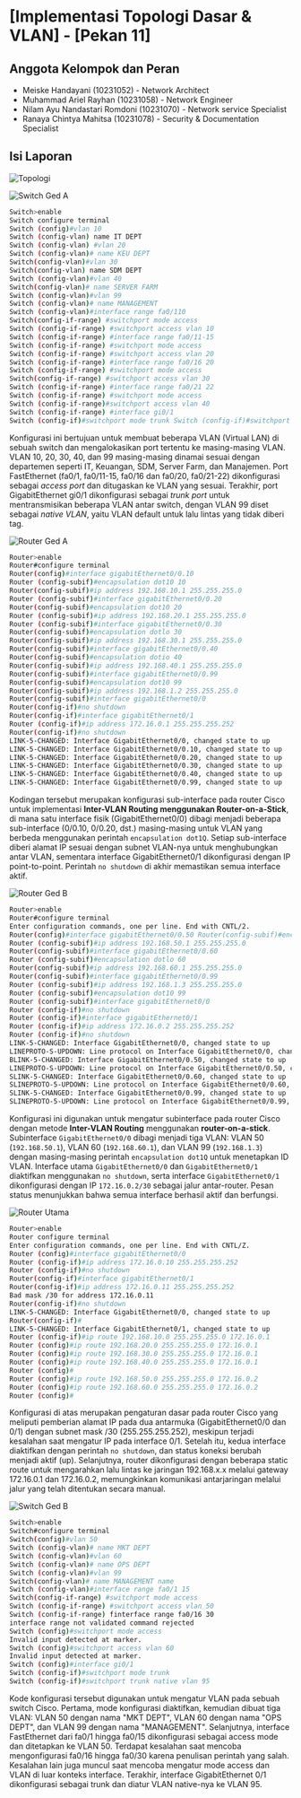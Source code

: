 # [Implementasi Topologi Dasar & VLAN] - [Pekan 11]

## Anggota Kelompok dan Peran
- Meiske Handayani (10231052) - Network Architect
- Muhammad Ariel Rayhan (10231058) - Network Engineer
- Nilam Ayu Nandastari Romdoni (10231070) - Network service Specialist 
- Ranaya Chintya Mahitsa (10231078) - Security & Documentation Specialist 

## Isi Laporan

![Topologi](img\topologi.png)

![Switch Ged A](img\switchgedA.jpg)
```bash
Switch>enable
Switch configure terminal
Switch (config)#vlan 10
Switch (config-vlan) name IT DEPT
Switch (config-vlan) #vlan 20
Switch (config-vlan)# name KEU DEPT
Switch(config-vlan)#vlan 30
Switch(config-vlan) name SDM DEPT
Switch (config-vlan)#vlan 40
Switch(config-vlan)# name SERVER FARM
Switch (config-vlan)#vlan 99
Switch (config-vlan)# name MANAGEMENT
Switch (config-vlan)#interface range fa0/110
Switch(config-if-range) #switchport mode access
Switch (config-if-range) #switchport access vlan 10
Switch (config-if-range) #interface range fa0/11-15
Switch (config-if-range) #switchport mode access
Switch (config-if-range) #switchport access vlan 20
Switch (config-if-range) #interface range fa0/16 20
Switch (config-if-range) #switchport mode access
Switch(config-if-range) #switchport access vlan 30
Switch (config-if-range) #interface range fa0/21 22
Switch (config-if-range) #switchport mode access
Switch (config-if-range)#switchport access vlan 40
Switch (config-if-range) #interface gi0/1
Switch (config-if)#switchport mode trunk Switch (config-if)#switchport trunk native vlan 99
```
Konfigurasi ini bertujuan untuk membuat beberapa VLAN (Virtual LAN) di sebuah switch dan mengalokasikan port tertentu ke masing-masing VLAN. VLAN 10, 20, 30, 40, dan 99 masing-masing dinamai sesuai dengan departemen seperti IT, Keuangan, SDM, Server Farm, dan Manajemen. Port FastEthernet (fa0/1, fa0/11-15, fa0/16 dan fa0/20, fa0/21-22) dikonfigurasi sebagai *access port* dan ditugaskan ke VLAN yang sesuai. Terakhir, port GigabitEthernet gi0/1 dikonfigurasi sebagai *trunk port* untuk mentransmisikan beberapa VLAN antar switch, dengan VLAN 99 diset sebagai *native VLAN*, yaitu VLAN default untuk lalu lintas yang tidak diberi tag.

![Router Ged A](img\routergedA.jpg)
```bash
Router>enable
Router#configure terminal
Router(config)#interface gigabitEthernet0/0.10
Router (config-subif)#encapsulation dot10 10
Router(config-subif)#ip address 192.168.10.1 255.255.255.0
Router (config-subif)#interface gigabitEthernet0/0.20
Router(config-subif)#encapsulation dot10 20
Router (config-subif)#ip address 192.168.20.1 255.255.255.0
Router (config-subif)#interface gigabitEthernet0/0.30
Router(config-subif)#encapsulation dotlo 30
Router(config-subif)#ip address 192.168.30.1 255.255.255.0
Router(config-subif)#interface gigabitEthernet0/0.40
Router(config-subif)#encapsulation dotio 40
Router(config-subif)#ip address 192.168.40.1 255.255.255.0
Router(config-subif)#interface gigabitEthernet0/0.99
Router(config-subif)#encapsulation dot10 99
Router(config-subif)#ip address 192.168.1.2 255.255.255.0
Router(config-subif)#interface gigabitEthernet0/0
Router(config-if)#no shutdown
Router(config-if)#interface gigabitEthernet0/1
Router (config-if)#ip address 172.16.0.1 255.255.255.252
Router(config-if)#no shutdown
LINK-5-CHANGED: Interface GigabitEthernet0/0, changed state to up
LINK-5-CHANGED: Interface GigabitEthernet0/0.10, changed state to up
LINK-5-CHANGED: Interface GigabitEthernet0/0.20, changed state to up
LINK-5-CHANGED: Interface GigabitEthernet0/0.30, changed state to up
LINK-5-CHANGED: Interface GigabitEthernet0/0.40, changed state to up
LINK-5-CHANGED: Interface GigabitEthernet0/0.99, changed state to up
```
Kodingan tersebut merupakan konfigurasi sub-interface pada router Cisco untuk implementasi **Inter-VLAN Routing menggunakan Router-on-a-Stick**, di mana satu interface fisik (GigabitEthernet0/0) dibagi menjadi beberapa sub-interface (0/0.10, 0/0.20, dst.) masing-masing untuk VLAN yang berbeda menggunakan perintah `encapsulation dot1Q`. Setiap sub-interface diberi alamat IP sesuai dengan subnet VLAN-nya untuk menghubungkan antar VLAN, sementara interface GigabitEthernet0/1 dikonfigurasi dengan IP point-to-point. Perintah `no shutdown` di akhir memastikan semua interface aktif.

![Router Ged B](img\routergedB.jpg)
```bash
Router>enable
Router#configure terminal
Enter configuration commands, one per line. End with CNTL/2.
Router(config)#interface gigabitEthernet0/0.50 Router(config-subif)#encapsulation dotl0 50
Router (config-subif)#ip address 192.168.50.1 255.255.255.0
Router(config-subif)#interface gigabitEthernet0/0.60
Router (config-subif)#encapsulation dotlo 60
Router(config-subif)#ip address 192.168.60.1 255.255.255.0
Router(config-subif)#interface gigabitEthernet0/0.99
Router (config-subif)#ip address 192.168.1.3 255.255.255.0
Router (config-subif)#encapsulation dot10 99
Router (config-subif)#interface gigabitEthernet0/0
Router (config-if)#no shutdown
Router (config-if)#interface gigabitEthernet0/1
Router (config-if)#ip address 172.16.0.2 255.255.255.252
Router (config-if)#no shutdown
LINK-5-CHANGED: Interface GigabitEthernet0/0, changed state to up
LINEPROTO-S-UPDOWN: Line protocol on Interface GigabitEthernet0/0, changed state to up
BLINK-5-CHANGED: Interface GigabitEthernet0/0.50, changed state to up
LINEPROTO-S-UPDOWN: Line protocol on Interface GigabitEthernet0/0.50, changed state to up
SLINK-5-CHANGED: Interface GigabitEthernet0/0.60, changed state to up
SLINEPROTO-5-UPDOWN: Line protocol on Interface GigabitEthernet0/0.60, changed state to up
SLINK-5-CHANGED: Interface GigabitEthernet0/0.99, changed state to up
SLINEPROTO-5-UPDOWN: Line protocol on Interface GigabitEthernet0/0.99, changed state to up
```
Konfigurasi ini digunakan untuk mengatur subinterface pada router Cisco dengan metode **Inter-VLAN Routing** menggunakan **router-on-a-stick**. Subinterface `GigabitEthernet0/0` dibagi menjadi tiga VLAN: VLAN 50 (`192.168.50.1`), VLAN 60 (`192.168.60.1`), dan VLAN 99 (`192.168.1.3`) dengan masing-masing perintah `encapsulation dot1Q` untuk menetapkan ID VLAN. Interface utama `GigabitEthernet0/0` dan `GigabitEthernet0/1` diaktifkan menggunakan `no shutdown`, serta interface `GigabitEthernet0/1` dikonfigurasi dengan IP `172.16.0.2/30` sebagai jalur antar-router. Pesan status menunjukkan bahwa semua interface berhasil aktif dan berfungsi.

![Router Utama](img\routerutama.jpg)
```bash
Router>enable
Router configure terminal
Enter configuration commands, one per line. End with CNTL/Z.
Router (config)#interface gigabitEthernet0/0
Router (config-if)#ip address 172.16.0.10 255.255.255.252
Router (config-if)#no shutdown
Router(config-if)#interface gigabitEthernet0/1
Router(config-if)#ip address 172.16.0.11 255.255.255.252
Bad mask /30 for address 172.16.0.11
Router(config-if)#no shutdown
LINK-5-CHANGED: Interface GigabitEthernet0/0, changed state to up
Router(config-if)#
LINK-5-CHANGED: Interface GigabitEthernet0/1, changed state to up
Router (config-if)#ip route 192.168.10.0 255.255.255.0 172.16.0.1
Router (config)#ip route 192.168.20.0 255.255.255.0 172.16.0.1
Router (config)#ip route 192.168.30.0 255.255.255.0 172.16.0.1
Router (config)#ip route 192.168.40.0 255.255.255.0 172.16.0.1
Router (config)#
Router (config)#ip route 192.168.50.0 255.255.255.0 172.16.0.2
Router (config)#ip route 192.168.60.0 255.255.255.0 172.16.0.2
Router (config)#
```
Konfigurasi di atas merupakan pengaturan dasar pada router Cisco yang meliputi pemberian alamat IP pada dua antarmuka (GigabitEthernet0/0 dan 0/1) dengan subnet mask /30 (255.255.255.252), meskipun terjadi kesalahan saat mengatur IP pada interface 0/1. Setelah itu, kedua interface diaktifkan dengan perintah `no shutdown`, dan status koneksi berubah menjadi aktif (up). Selanjutnya, router dikonfigurasi dengan beberapa static route untuk mengarahkan lalu lintas ke jaringan 192.168.x.x melalui gateway 172.16.0.1 dan 172.16.0.2, memungkinkan komunikasi antarjaringan melalui jalur yang telah ditentukan secara manual.

![Switch Ged B](img\switchgedB.jpg)
```bash
Switch>enable
Switch#configure terminal
Switch(config)#vlan 50
Switch (config-vlan)# name MKT DEPT
Switch (config-vlan)#vlan 60
Switch (config-vlan)# name OPS DEPT
Switch (config-vlan)#vlan 99
Switch(config-vlan)# name MANAGEMENT name
Switch (config-vlan)#interface range fa0/1 15
Switch(config-if-range) #switchport mode access
Switch (config-if-range) #switchport access vlan 50
Switch (config-if-range) finterface range fa0/16 30
interface range not validated command rejected
Switch (config)#switchport mode access
Invalid input detected at marker.
Switch (config)#switchport access vlan 60
Invalid input detected at marker.
Switch (config)#interface gi0/1
Switch (config-if)#switchport mode trunk
Switch (config-if)#switchport trunk native vlan 95
```
Kode konfigurasi tersebut digunakan untuk mengatur VLAN pada sebuah switch Cisco. Pertama, mode konfigurasi diaktifkan, kemudian dibuat tiga VLAN: VLAN 50 dengan nama "MKT DEPT", VLAN 60 dengan nama "OPS DEPT", dan VLAN 99 dengan nama "MANAGEMENT". Selanjutnya, interface FastEthernet dari fa0/1 hingga fa0/15 dikonfigurasi sebagai access mode dan ditetapkan ke VLAN 50. Terdapat kesalahan saat mencoba mengonfigurasi fa0/16 hingga fa0/30 karena penulisan perintah yang salah. Kesalahan lain juga muncul saat mencoba mengatur mode access dan VLAN di luar konteks interface. Terakhir, interface GigabitEthernet 0/1 dikonfigurasi sebagai trunk dan diatur VLAN native-nya ke VLAN 95.